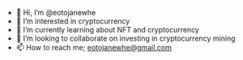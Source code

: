 - 👋 Hi, I’m @eotojanewhe
- 👀 I’m interested in cryptocurrency
- 🌱 I’m currently learning about NFT and cryptocurrency
- 💞️ I’m looking to collaborate on investing in cryptocurrency mining
- 📫 How to reach me; eotojanewhe@gmail.com

<!---
eotojanewhe/eotojanewhe is a ✨ special ✨ repository because its `README.md` (this file) appears on your GitHub profile.
You can click the Preview link to take a look at your changes.
--->
